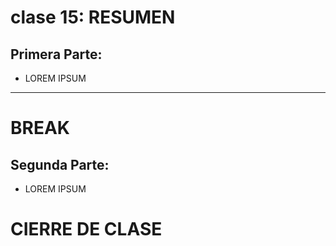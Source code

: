 # clase 15: RESUMEN

## Primera Parte: 

- LOREM IPSUM

---
# BREAK

## Segunda Parte:

- LOREM IPSUM

# CIERRE DE CLASE
